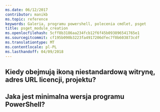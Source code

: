 ```yaml
---
ms.date: 06/12/2017
contributor: manikb
ms.topic: reference
keywords: Galeria, programu powershell, polecenia cmdlet, psget
title: psget_module_creation
ms.openlocfilehash: 5cff8b3186aa234fcb12f6f45b093896541765e1
ms.sourcegitcommit: cf195b090b3223fa4917206dfec7f0b603873cdf
ms.translationtype: MT
ms.contentlocale: pl-PL
ms.lasthandoff: 04/09/2018
---
```

## <a name="when-to-include-a-project-site-license-url-custom-icon"></a>Kiedy obejmują ikoną niestandardową witrynę, adres URL licencji, projektu?


## <a name="what-is-minimum-powershell-version"></a>Jaka jest minimalna wersja programu PowerShell?
